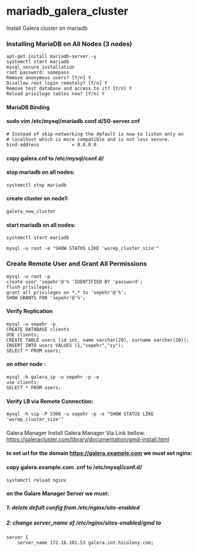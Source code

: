 # mariadb_galera_cluster
Install Galera cluster on mariadb

### Installing MariaDB on All Nodes (3 nodes)
```
apt-get install mariadb-server -y
systemctl start mariadb
mysql_secure_installation
root password: somepass
Remove anonymous users? [Y/n] Y
Disallow root login remotely? [Y/n] Y
Remove test database and access to it? [Y/n] Y
Reload privilege tables now? [Y/n] Y
```

#### MariaDB Binding
#### sudo vim /etc/mysql/mariadb.conf.d/50-server.cnf
```
# Instead of skip-networking the default is now to listen only on
# localhost which is more compatible and is not less secure.
bind-address            = 0.0.0.0
```
#### copy galera.cnf to /etc/mysql/conf.d/

#### stop mariadb on all nodes:
```
systemctl stop mariadb
```
#### create cluster on node1:
````
galera_new_cluster
````

#### start mariadb on all nodes:

```
systemctl start mariadb
```
```
mysql -u root -e "SHOW STATUS LIKE 'wsrep_cluster_size'"
```
### Create Remote User and Grant All Permissions
```
mysql -u root -p
create user 'sepehr'@'% 'IDENTIFIED BY 'password';
flush privileges;
grant all privileges on *.* to 'sepehr'@'%';
SHOW GRANTS FOR 'sepehr'@'%';
```
#### Verify Replication
```
mysql -u sepehr -p
CREATE DATABASE clients
USE clients;
CREATE TABLE users (id int, name varchar(20), surname varchar(20));
INSERT INTO users VALUES (1,"sepehr","sy");
SELECT * FROM users;
```
#### on other node :
```
mysql -h galera_ip -u sepehr -p -e
use clients;
SELECT * FROM users;
```
#### Verify LB via Remote Connection:
```
mysql -h vip -P 3306 -u sepehr -p -e "SHOW STATUS LIKE 'wsrep_cluster_size'"
```
####
Galera Manager
Install Galera Manager Via Link bellow.
https://galeracluster.com/library/documentation/gmd-install.html

#### to set url for the domain https://galera.example.com we must set nginx:
#### copy galera.example.com .cnf to /etc/mysql/conf.d/
```
systemctl reload nginx
```
#### on the Galare Manager Server we must:

##### 1: delete defult config from /etc/nginx/site-enabled
##### 2: change server_name of /etc/nginx/sites-enabled/gmd  to 
```
server {
    server_name 172.16.101.53 galera.int.hicolony.com;
 ```





